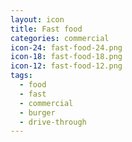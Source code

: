 ```yaml
---
layout: icon
title: Fast food
categories: commercial
icon-24: fast-food-24.png
icon-18: fast-food-18.png
icon-12: fast-food-12.png
tags:
  - food
  - fast
  - commercial
  - burger
  - drive-through
---
```


